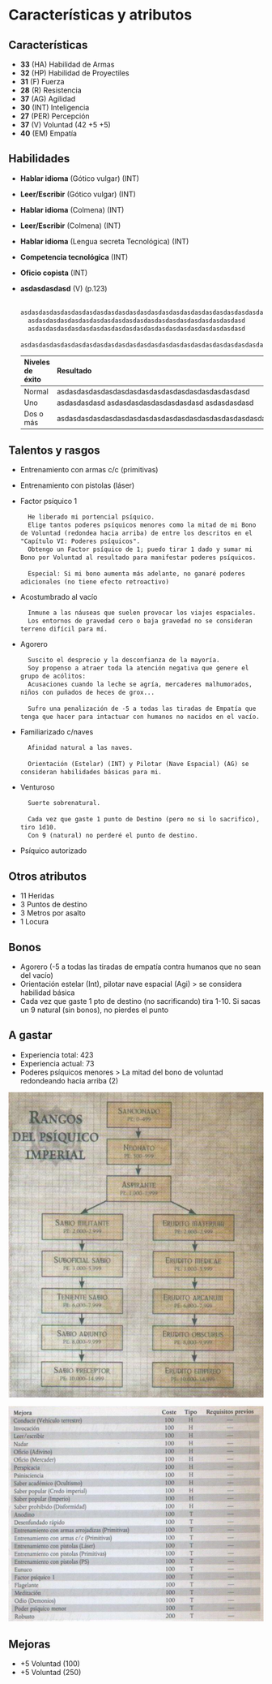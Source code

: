 # Características y atributos

## Características

- **33** (HA) Habilidad de Armas
- **32** (HP) Habilidad de Proyectiles
- **31** (F) Fuerza
- **28** (R) Resistencia
- **37** (AG) Agilidad
- **30** (INT) Inteligencia
- **27** (PER) Percepción
- **37** (V) Voluntad (42 +5 +5)
- **40** (EM) Empatía

## Habilidades

- **Hablar idioma** (Gótico vulgar) (INT)
- **Leer/Escribir** (Gótico vulgar) (INT)
- **Hablar idioma** (Colmena) (INT)
- **Leer/Escribir** (Colmena) (INT)
- **Hablar idioma** (Lengua secreta Tecnológica) (INT)
- **Competencia tecnológica** (INT)
- **Oficio copista** (INT)

	
- **asdasdasdasd** (V) (p.123)

		asdasdasdasdasdasdasdasdasdasdasdasdasdasdasdasdasdasdasdasdasdasdasdasdasdasdasdasdasdasdasdasdasdasdasdasd
		asdasdasdasdasdasdasdasdasdasdasdasdasdasdasdasdasdasdasdasd
		asdasdasdasdasdasdasdasdasdasdasdasdasdasdasdasdasdasdasdasd
		asdasdasdasdasdasdasdasdasdasdasdasdasdasdasdasdasdasdasdasdasdasdasdasdasdasdasdasd

	Niveles de éxito|Resultado
	---|---
	Normal|asdasdasdasdasdasdasdasdasdasdasdasdasdasdasdasd
	Uno|asdasdasdasd asdasdasdasdasdasdasdasd    asdasdasdasd
	Dos o más|asdasdasdasdasdasdasdasdasdasdasdasdasdasdasdasdasdasdasdasdasdasdasdasd
	

## Talentos y rasgos

- Entrenamiento con armas c/c (primitivas)
- Entrenamiento con pistolas (láser)
- Factor psíquico 1

		He liberado mi portencial psíquico.
		Elige tantos poderes psíquicos menores como la mitad de mi Bono de Voluntad (redondea hacia arriba) de entre los descritos en el "Capítulo VI: Poderes psíquicos".
		Obtengo un Factor psíquico de 1; puedo tirar 1 dado y sumar mi Bono por Voluntad al resultado para manifestar poderes psíquicos.
		
		Especial: Si mi bono aumenta más adelante, no ganaré poderes adicionales (no tiene efecto retroactivo)
		
- Acostumbrado al vacío
	
		Inmune a las náuseas que suelen provocar los viajes espaciales.
		Los entornos de gravedad cero o baja gravedad no se consideran terreno difícil para mí.
		
- Agorero

		Suscito el desprecio y la desconfianza de la mayoría.
		Soy propenso a atraer toda la atención negativa que genere el grupo de acólitos:
		Acusaciones cuando la leche se agría, mercaderes malhumorados, niños con puñados de heces de grox...
		
		Sufro una penalización de -5 a todas las tiradas de Empatía que tenga que hacer para intactuar con humanos no nacidos en el vacío.
		
- Familiarizado c/naves

		Afinidad natural a las naves.
		
		Orientación (Estelar) (INT) y Pilotar (Nave Espacial) (AG) se consideran habilidades básicas para mi.
		
- Venturoso

		Suerte sobrenatural.
		
		Cada vez que gaste 1 punto de Destino (pero no si lo sacrifico), tiro 1d10.
		Con 9 (natural) no perderé el punto de destino.
		
- Psíquico autorizado

## Otros atributos

- 11 Heridas
- 3 Puntos de destino
- 3 Metros por asalto
- 1 Locura

## Bonos

- Agorero (-5 a todas las tiradas de empatía contra humanos que no sean del vacío)
- Orientación estelar (Int), pilotar nave espacial (Agi) > se considera habilidad básica
- Cada vez que gaste 1 pto de destino (no sacrificando) tira 1-10. Si sacas un 9 natural (sin bonos), no pierdes el punto

## A gastar

- Experiencia total: 423
- Experiencia actual: 73
- Poderes psíquicos menores > La mitad del bono de voluntad redondeando hacia arriba (2)

![](../Img/Rangos.png)

![](../Img/MejorasSancionado.png)

## Mejoras

- +5 Voluntad (100)
- +5 Voluntad (250)
